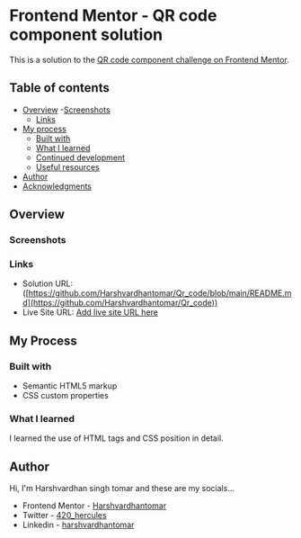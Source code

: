 # Frontend Mentor - QR code component solution

This is a solution to the [QR code component challenge on Frontend Mentor](https://www.frontendmentor.io/challenges/qr-code-component-iux_sIO_H). 

## Table of contents

- [Overview](#overview)
  -[Screenshots](#screenshorts)
  - [Links](#links)
- [My process](#my-process)
  - [Built with](#built-with)
  - [What I learned](#what-i-learned)
  - [Continued development](#continued-development)
  - [Useful resources](#useful-resources)
- [Author](#author)
- [Acknowledgments](#acknowledgments)

## Overview

### Screenshots

### Links

- Solution URL: ([https://github.com/Harshvardhantomar/Qr_code/blob/main/README.md](https://github.com/Harshvardhantomar/Qr_code))
- Live Site URL: [Add live site URL here](https://your-live-site-url.com)
## My Process

### Built with

- Semantic HTML5 markup
- CSS custom properties
### What I learned

I learned the use of HTML tags and CSS position in detail.

## Author
Hi, I'm Harshvardhan singh tomar and these are my socials...

- Frontend Mentor - [Harshvardhantomar](https://www.frontendmentor.io/profile/Harshvardhantomar)
- Twitter - [420_hercules](https://www.twitter.com/420_hercules)
- Linkedin - [harshvardhantomar](https://www.linkedin.com/in/harshvardhantomar/)
